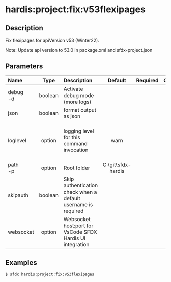 <!-- This file has been generated with command 'sfdx hardis:doc:plugin:generate'. Please do not update it manually or it may be overwritten -->
# hardis:project:fix:v53flexipages

## Description

Fix flexipages for apiVersion v53 (Winter22).

Note: Update api version to 53.0 in package.xml and sfdx-project.json

## Parameters

|Name|Type|Description|Default|Required|Options|
|:---|:--:|:----------|:-----:|:------:|:-----:|
|debug<br/>-d|boolean|Activate debug mode (more logs)||||
|json|boolean|format output as json||||
|loglevel|option|logging level for this command invocation|warn||trace<br/>debug<br/>info<br/>warn<br/>error<br/>fatal|
|path<br/>-p|option|Root folder|C:\git\sfdx-hardis|||
|skipauth|boolean|Skip authentication check when a default username is required||||
|websocket|option|Websocket host:port for VsCode SFDX Hardis UI integration||||

## Examples

```shell
$ sfdx hardis:project:fix:v53flexipages
```


